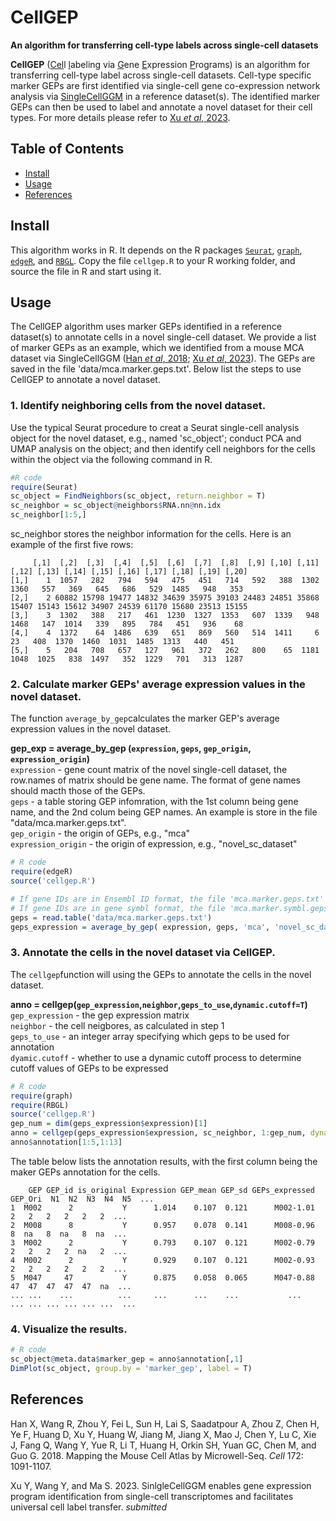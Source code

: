 # CellGEP

**An algorithm for transferring cell-type labels across single-cell datasets**

<b>CellGEP</b> (<u>Cel</u>l <u>l</u>abeling via <u>G</u>ene <u>E</u>xpression <u>P</u>rograms) is an algorithm for transferring cell-type label across single-cell datasets. Cell-type specific marker GEPs are first identified via single-cell gene co-expression network analysis via [SingleCellGGM](https://github.com/MaShisongLab/SingleCellGGM) in a reference dataset(s). The identified marker GEPs can then be used to label and annotate a novel dataset for their cell types. For more details please refer to [Xu *et al*, 2023](#References). 

## Table of Contents
- [Install](#Install)
- [Usage](#Usage)
- [References](#References)

## Install
This algorithm works in R. It depends on the R packages [`Seurat`](https://satijalab.org/seurat/), [`graph`](https://www.bioconductor.org/packages/release/bioc/html/graph.html), [`edgeR`](https://bioconductor.org/packages/release/bioc/html/edgeR.html), and [`RBGL`](https://www.bioconductor.org/packages/release/bioc/html/RBGL.html). Copy the file `cellgep.R` to your R working folder, and source the file in R and start using it.


## Usage

The CellGEP algorithm uses marker GEPs identified in a reference dataset(s) to annotate cells in a novel single-cell dataset. We provide a list of marker GEPs as an example, which we identified from a mouse MCA dataset via SingleCellGGM ([Han *et al*, 2018](#References); [Xu *et al*, 2023](#References)). The GEPs are saved in the file 'data/mca.marker.geps.txt'. Below list the steps to use CellGEP to annotate a novel dataset.

### 1. Identify neighboring cells from the novel dataset.

Use the typical Seurat procedure to creat a Seurat single-cell analysis object for the novel dataset, e.g., named 'sc_object'; conduct PCA and UMAP analysis on the object; and then identify cell neighbors for the cells within the object via the following command in R.
```R
#R code
require(Seurat)
sc_object = FindNeighbors(sc_object, return.neighbor = T)
sc_neighbor = sc_object@neighbors$RNA.nn@nn.idx
sc_neighbor[1:5,]
```
sc_neighbor stores the neighbor information for the cells. Here is an example of the first five rows:
```shell
     [,1]  [,2]  [,3]  [,4]  [,5]  [,6]  [,7]  [,8]  [,9] [,10] [,11] [,12] [,13] [,14] [,15] [,16] [,17] [,18] [,19] [,20]
[1,]    1  1057   282   794   594   475   451   714   592   388  1302  1360   557   369   645   686   529  1485   948   353
[2,]    2 60882 15798 19477 14832 34639 35975 39103 24483 24851 35868 15407 15143 15612 34907 24539 61170 15680 23513 15155
[3,]    3  1302   388   217   461  1230  1327  1353   607  1339   948  1468   147  1014   339   895   784   451   936    68
[4,]    4  1372    64  1486   639   651   869   560   514  1411     6    23   408  1370  1460  1031  1485  1313   440   451
[5,]    5   204   708   657   127   961   372   262   800    65  1181  1048  1025   838  1497   352  1229   701   313  1287
```

### 2. Calculate marker GEPs' average expression values in the novel dataset.

The function `average_by_gep`calculates the marker GEP's average expression values in the novel dataset. </br>

<B>gep_exp = average_by_gep (`expression`, `geps`, `gep_origin`, `expression_origin`)</B></br>
`expression` - gene count matrix of the novel single-cell dataset, the row.names of matrix should be gene name. The format of gene names should macth those of the GEPs.</br>
`geps` - a table storing GEP infomration, with the 1st column being gene name, and the 2nd colum being GEP names. An example is store in the file "data/mca.marker.geps.txt".</br>
`gep_origin` - the origin of GEPs, e.g., "mca"</br>
`expression_origin` - the origin of expression, e.g., "novel_sc_dataset"
```R
# R code
require(edgeR)
source('cellgep.R')

# If gene IDs are in Ensembl ID format, the file 'mca.marker.geps.txt' should be used.
# If gene IDs are in gene symbl format, the file 'mca.marker.symbl.geps.txt' should be used instead.
geps = read.table('data/mca.marker.geps.txt')
geps_expression = average_by_gep( expression, geps, 'mca', 'novel_sc_dataset' )
```

### 3. Annotate the cells in the novel dataset via CellGEP. 

The `cellgep`function will using the GEPs to annotate the cells in the novel dataset.</br>

<B>anno = cellgep(`gep_expression`,`neighbor`,`geps_to_use`,`dynamic.cutoff=T`)</B></br>
`gep_expression` - the gep expression matrix</br>
`neighbor` - the cell neigbores, as calculated in step 1 </br>
`geps_to_use` - an integer array specifying which geps to be used for annotation</br>
`dyamic.cutoff` - whether to use a dynamic cutoff process to determine cutoff values of GEPs to be expressed

```R
# R code
require(graph)
require(RBGL)
source('cellgep.R')
gep_num = dim(geps_expression$expression)[1]
anno = cellgep(geps_expression$expression, sc_neighbor, 1:gep_num, dynamic.cutoff=T)
anno$annotation[1:5,1:13]
```
The table below lists the annotation results, with the first column being the maker GEPs annotation for the cells.
```shell
    GEP GEP_id is_original Expression GEP_mean GEP_sd GEPs_expressed GEP_Ori  N1  N2  N3  N4  N5  ...
1  M002      2           Y      1.014    0.107  0.121      M002-1.01       2   2   2   2   2   2  ...
2  M008      8           Y      0.957    0.078  0.141      M008-0.96       8  na   8  na   8  na  ...
3  M002      2           Y      0.793    0.107  0.121      M002-0.79       2   2   2   2  na   2  ...
4  M002      2           Y      0.929    0.107  0.121      M002-0.93       2   2   2   2   2   2  ...
5  M047     47           Y      0.875    0.058  0.065      M047-0.88      47  47  47  47  47  na  ...
... ...    ...          ...     ...      ...    ...           ...        ... ... ... ... ... ...  ...  
```
### 4. Visualize the results.

```R
# R code
sc_object@meta.data$marker_gep = anno$annotation[,1]
DimPlot(sc_object, group.by = 'marker_gep', label = T)
```

## References

Han X, Wang R, Zhou Y, Fei L, Sun H, Lai S, Saadatpour A, Zhou Z, Chen H, Ye F, Huang D, Xu Y, Huang W, Jiang M, Jiang X, Mao J, Chen Y, Lu C, Xie J, Fang Q, Wang Y, Yue R, Li T, Huang H, Orkin SH, Yuan GC, Chen M, and Guo G. 2018. Mapping the Mouse Cell Atlas by Microwell-Seq. *Cell* 172: 1091-1107.

Xu Y, Wang Y, and Ma S. 2023. SinlgleCellGGM enables gene expression program identification from single-cell transcriptomes and facilitates universal cell label transfer. *submitted*
